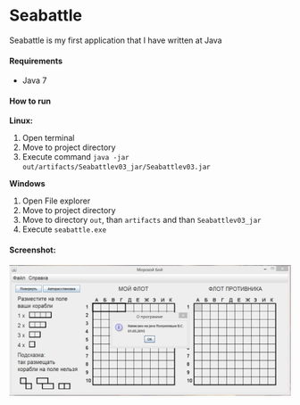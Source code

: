 # Seabattle
Seabattle is my first application that I have written at Java

#### Requirements

- Java 7

#### How to run

**Linux:**

1. Open terminal
1. Move to project directory
1. Execute command `java -jar out/artifacts/Seabattlev03_jar/Seabattlev03.jar`

**Windows**

1. Open File explorer
1. Move to project directory
1. Move to directory `out`, than `artifacts` and than `Seabattlev03_jar`
1. Execute `seabattle.exe`

#### Screenshot:

![](.img/sea_battle_screenshot.PNG)

